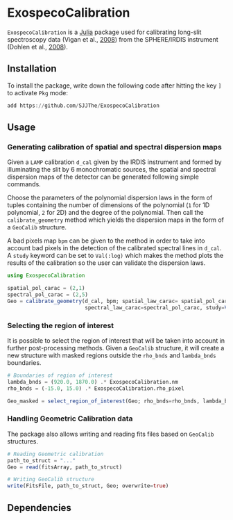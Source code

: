 # ExospecoCalibration

`ExospecoCalibration` is a [Julia](https://julialang.org/) package used for calibrating long-slit spectroscopy data (Vigan et al., [2008](https://doi.org/10.1051/0004-6361:200810090)) from the SPHERE/IRDIS instrument (Dohlen et al., [2008](https://doi.org/10.1117/12.789786)).

## Installation

To install the package, write down the following code after hitting the key `]` to activate `Pkg` mode:

```julia
add https://github.com/SJJThe/ExospecoCalibration
```

## Usage

### Generating calibration of spatial and spectral dispersion maps

Given a `LAMP` calibration `d_cal` given by the IRDIS instrument and formed by illuminating the slit by 6 monochromatic sources, the spatial and spectral dispersion maps of the detector can be generated following simple commands. 

Choose the parameters of the polynomial dispersion laws in the form of tuples containing the number of dimensions of the polynomial (`1` for 1D polynomial, `2` for 2D) and the degree of the polynomial. Then call the `calibrate_geometry` method which yields the dispersion maps in the form of a `GeoCalib` structure.

A bad pixels map `bpm` can be given to the method in order to take into account bad pixels in the detection of the calibrated spectral lines in `d_cal`. A `study` keyword can be set to `Val(:log)` which makes the method plots the results of the calibration so the user can validate the dispersion laws.

```julia
using ExospecoCalibration

spatial_pol_carac = (2,1)
spectral_pol_carac = (2,5)
Geo = calibrate_geometry(d_cal, bpm; spatial_law_carac= spatial_pol_carac,
                         spectral_law_carac=spectral_pol_carac, study=Val(:log))
```


### Selecting the region of interest

It is possible to select the region of interest that will be taken into account in further post-processing methods. Given a `GeoCalib` structure, it will create a new structure with masked regions outside the `rho_bnds` and `lambda_bnds` boundaries.

```julia
# Boundaries of region of interest
lambda_bnds = (920.0, 1870.0) .* ExospecoCalibration.nm
rho_bnds = (-15.0, 15.0) .* ExospecoCalibration.rho_pixel

Geo_masked = select_region_of_interest(Geo; rho_bnds=rho_bnds, lambda_bnds=lambda_bnds)
```


### Handling Geometric Calibration data

The package also allows writing and reading fits files based on `GeoCalib` structures.

```julia
# Reading Geometric calibration
path_to_struct = "..."
Geo = read(fitsArray, path_to_struct)

# Writing GeoCalib structure
write(FitsFile, path_to_struct, Geo; overwrite=true)
```


## Dependencies


